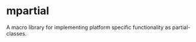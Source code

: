 mpartial
========

A macro library for implementing platform specific functionality as partial-classes.